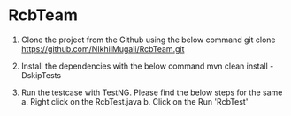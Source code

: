 # RcbTeam
1. Clone the project from the Github using the below command
    git clone https://github.com/NIkhilMugali/RcbTeam.git

2. Install the dependencies with the below command
   mvn clean install -DskipTests

3. Run the testcase with TestNG. Please find the below steps for the same
    a. Right click on the RcbTest.java
    b. Click on the Run 'RcbTest'

